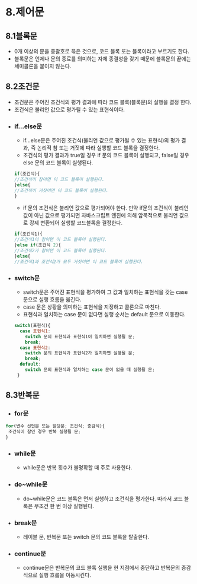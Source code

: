 # 8.제어문

## 8.1블록문
- 0개 이상의 문을 중괄호로 묶은 것으로, 코드 블록 또는 블록이라고 부르기도 한다.
- 블록문은 언제나 문의 종료를 의미하는 자체 종결성을 갖기 때문에 블록문의 끝에는 세미콜론을 붙이지 않는다.

## 8.2조건문
- 조건문은 주어진 조건식의 평가 결과에 따라 코드 블록(블록문)의 실행을 결정 한다.
- 조건식은 불리언 값으로 평가될 수 있는 표현식이다.
- ### if...else문
  - if...else문은 주어진 조건식(불리언 값으로 평가될 수 있는 표현식)의 평가 결과, 즉 논리적 참 또는 거짓에 따라 실행할 코드 블록을 결정한다.
  - 조건식의 평가 결과가 true일 경우 if 문의 코드 블록이 실행되고, false일 경우 else 문의 코드 블록이 실행된다.
  ```js
  if(조건식){
  //조건식이 참이면 이 코드 블록이 실행된다.
  }else{
  //조건식이 거짓이면 이 코드 블록이 실행된다.
  }
  ```
  - if 문의 조건식은 불리언 값으로 평가되어야 한다. 만약 if문의 조건식이 불리언 값이 아닌 값으로 평가되면 자바스크립트 엔진에 의해 암묵적으로 불리언 값으로 강제 변환되어 실행할 코드블록을 결정한다.
  ```js
  if(조건식1){
  //조건식1이 참이면 이 코드 블록이 실행된다.
  }else if(조건식 2){
  //조건식2가 참이면 이 코드 블록이 실행된다.
  }else{
  //조건식1과 조건식2가 모두 거짓이면 이 코드 블록이 실행된다.
  
- ### switch문
  - switch문은 주어진 표현식을 평가하여 그 값과 일치하는 표현식을 갖는 case문으로 실행 흐름을 옮긴다.
  - case 문은 상황을 의미하는 표현식을 지정하고 콜론으로 마친다.
  - 표현식과 일치하는 case 문이 없다면 실행 순서는 default 문으로 이동한다.
  ```js
  switch(표현식){
    case 표현식1:
      switch 문의 표현식과 표현식1이 일치하면 실행될 문;
      break;
    case 표현식2:
      switch 문의 표현식과 표현식2가 일치하면 실행될 문;
      break;
    default:
      switch 문의 표현식과 일치하는 case 문이 없을 때 실행될 문;
   }
   ```
   
## 8.3반복문
 - ### for문
 ```js
 for(변수 선언문 또는 할당문; 조건식; 증감식){
  조건식이 참인 경우 반복 실행될 문;
 }
 ```
 - ### while문
   - while문은 반복 횟수가 불명확할 때 주로 사용한다.
   
 - ### do~while문
   - do~while문은 코드 블록은 먼저 실행하고 조건식을 평가한다. 따라서 코드 블록은 무조건 한 번 이상 실행된다.
 
 - ### break문
   - 레이블 문, 반복문 또는 switch 문의 코드 블록을 탈출한다.

 - ### continue문
   - continue문은 반복문의 코드 블록 실행을 현 지점에서 중단하고 반복문의 증감식으로 실행 흐름을 이동시킨다.
  


    
